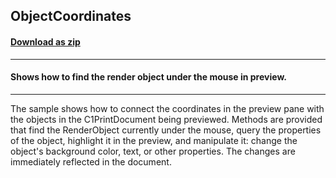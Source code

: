 ## ObjectCoordinates
#### [Download as zip](https://grapecity.github.io/DownGit/#/home?url=https://github.com/GrapeCity/ComponentOne-WinForms-Samples/tree/master/Next\PrintDocument\CS\ObjectCoordinates)
____
#### Shows how to find the render object under the mouse in preview.
____
The sample shows how to connect the coordinates in the preview pane with the objects in the C1PrintDocument being previewed.
Methods are provided that find the RenderObject currently under the mouse, query the properties of the object, highlight it in the preview, and manipulate it:
change the object's background color, text, or other properties. The changes are immediately reflected in the document.

